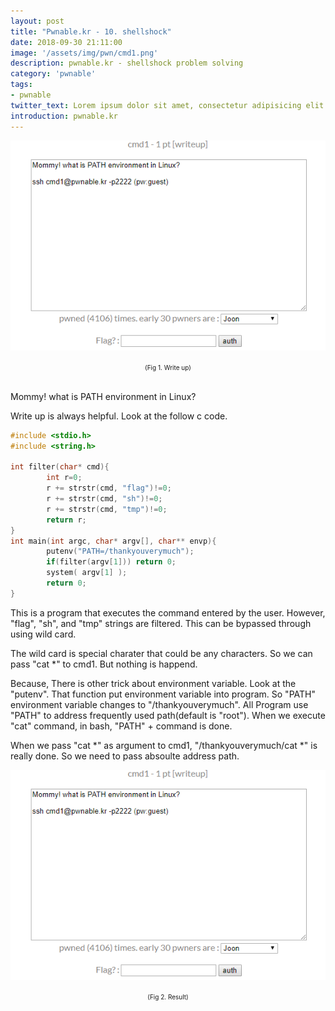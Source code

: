 ```yaml
---
layout: post
title: "Pwnable.kr - 10. shellshock"
date: 2018-09-30 21:11:00
image: '/assets/img/pwn/cmd1.png'
description: pwnable.kr - shellshock problem solving
category: 'pwnable'
tags:
- pwnable
twitter_text: Lorem ipsum dolor sit amet, consectetur adipisicing elit.
introduction: pwnable.kr
---
```


![problem](/assets/img/pwn/cmd1/startup.PNG "startup")
<center><font size="0.5em">(Fig 1. Write up)</font></center><br>

Mommy! what is PATH environment in Linux?

Write up is always helpful. Look at the follow c code.

~~~c
#include <stdio.h>
#include <string.h>

int filter(char* cmd){
        int r=0;
        r += strstr(cmd, "flag")!=0;
        r += strstr(cmd, "sh")!=0;
        r += strstr(cmd, "tmp")!=0;
        return r;
}
int main(int argc, char* argv[], char** envp){
        putenv("PATH=/thankyouverymuch");
        if(filter(argv[1])) return 0;
        system( argv[1] );
        return 0;
}
~~~

This is a program that executes the command entered by the user. However, "flag", "sh", and "tmp" strings are filtered. This can be bypassed through using wild card.

The wild card is special charater that could be any characters. So we can pass "cat *" to cmd1. But nothing is happend.

Because, There is other trick about environment variable. Look at the "putenv". That function put environment variable into program. So "PATH" environment variable changes to "/thankyouverymuch". All Program use "PATH" to address frequently used path(default is "root"). When we execute "cat" command, in bash, "PATH" + command is done.

When we pass "cat *" as argument to cmd1, "/thankyouverymuch/cat *" is really done. So we need to pass absoulte address path.


![problem](/assets/img/pwn/cmd1/startup.PNG "result")
<center><font size="0.5em">(Fig 2. Result)</font></center><br>
